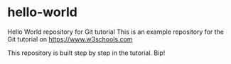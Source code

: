 # hello-world
Hello World repository for Git tutorial
This is an example repository for the Git tutorial on https://www.w3schools.com

This repository is built step by step in the tutorial.
Bip!

